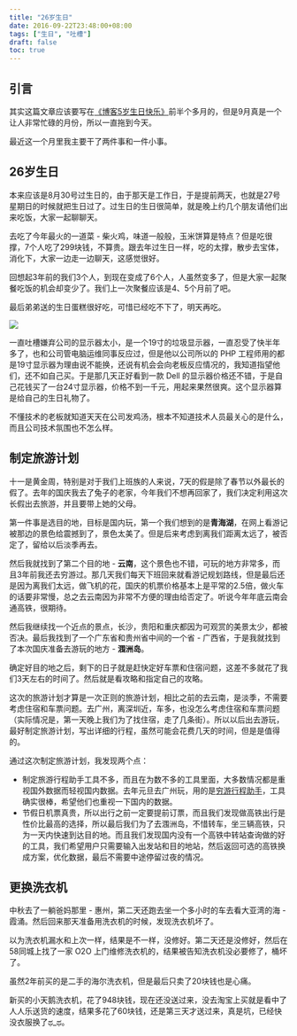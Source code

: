 ```yaml
---
title: "26岁生日"
date: 2016-09-22T23:48:00+08:00
tags: ["生日", "吐槽"] 
draft: false
toc: true
---
```


## 引言

其实这篇文章应该要写在[《博客5岁生日快乐》](https://blog.forecho.com/blog-5-year-old-happy-birthday.html)前半个多月的，但是9月真是一个让人非常忙碌的月份，所以一直拖到今天。

最近这一个月里我主要干了两件事和一件小事。

<!--more-->

## 26岁生日

本来应该是8月30号过生日的，由于那天是工作日，于是提前两天，也就是27号星期日的时候就把生日过了。过生日的生日很简单，就是晚上约几个朋友请他们出来吃饭，大家一起聊聊天。

去吃了今年最火的一道菜 - 柴火鸡，味道一般般，玉米饼算是特点？但是吃很撑，7个人吃了299块钱，不算贵。跟去年过生日一样，吃的太撑，散步去宝体，消化下，大家一边走一边聊天，这感觉很好。

回想起3年前的我们3个人，到现在变成了6个人，人虽然变多了，但是大家一起聚餐吃饭的机会却变少了。我们上一次聚餐应该是4、5个月前了吧。

最后弟弟送的生日蛋糕很好吃，可惜已经吃不下了，明天再吃。

![](https://blog-1251237404.cos.ap-guangzhou.myqcloud.com/20190424161319.png)

一直吐槽嫌弃公司的显示器太小，是一个19寸的垃圾显示器，一直忍受了快半年多了，也和公司管电脑运维同事反应过，但是他以公司所以的 PHP 工程师用的都是19寸显示器为理由说不能换，还说有机会会向老板反应情况的，我知道指望他们，还不如自己买。于是那几天正好看到一款 Dell 的显示器价格还不错，于是自己花钱买了一台24寸显示器，价格不到一千元，用起来果然很爽。这个显示器算是给自己的生日礼物了。

不懂技术的老板就知道天天在公司发鸡汤，根本不知道技术人员最关心的是什么，而且公司技术氛围也不怎么样。


## 制定旅游计划

十一是黄金周，特别是对于我们上班族的人来说，7天的假是除了春节以外最长的假了。去年的国庆我去了兔子的老家，今年我们不想再回家了，我们决定利用这次长假出去旅游，并且要带上她的父母。

第一件事是选目的地，目标是国内玩，第一个我们想到的是**青海湖**，在网上看游记被那边的景色给震撼到了，景色太美了。但是后来考虑到离我们距离太远了，被否定了，留给以后淡季再去。

然后我就找到了第二个目的地 - **云南**，这个景色也不错，可玩的地方非常多，而且3年前我还去穷游过。那几天我们每天下班回来就看游记规划路线，但是最后还是因为离我们太远，做飞机的花，国庆的机票价格基本上是平常的2.5倍，做火车的话要非常慢，总之去云南因为非常不方便的理由给否定了。听说今年年底云南会通高铁，很期待。

然后我继续找一个近点的景点，长沙，贵阳和重庆都因为可观赏的美景太少，都被否决。最后我找到了一个广东省和贵州省中间的一个省 - 广西省，于是我就找到了本次国庆准备去游玩的地方 - **涠洲岛**。

确定好目的地之后，剩下的日子就是赶快定好车票和住宿问题，这差不多就花了我们3天左右的时间了。然后就是看攻略和指定自己的攻略。

这次的旅游计划才算是一次正则的旅游计划，相比之前的去云南，是淡季，不需要考虑住宿和车票问题。去广州，离深圳近，车多，也没怎么考虑住宿和车票问题（实际情况是，第一天晚上我们为了找住宿，走了几条街）。所以以后出去游玩，最好制定旅游计划，写出详细的行程，虽然可能会花费几天的时间，但是是值得的。


通过这次制定旅游计划，我发现两个点：


- 制定旅游行程助手工具不多，而且在为数不多的工具里面，大多数情况都是重视国外数据而轻视国内数据。去年元旦去广州玩，用的是[穷游行程助手](http://plan.qyer.com/)，工具确实很棒，希望他们也重视一下国内的数据。
- 节假日机票真贵，所以出行之前一定要提前订票，而且我们发现做高铁出行是性价比最高的选择，所以最后我们为了去涠洲岛，不惜转车，坐三辆高铁，只为一天内快速到达目的地。而且我们发现国内没有一个高铁中转站查询做的好的工具，我们希望用户只需要输入出发站和目的地站，然后返回可选的高铁换成方案，优化数据，最后不需要中途停留过夜的情况。


## 更换洗衣机

中秋去了一躺爸妈那里 - 惠州，第二天还跑去坐一个多小时的车去看大亚湾的海 - 霞涌。然后回来那天准备用洗衣机的时候，发现洗衣机坏了。

以为洗衣机漏水和上次一样，结果是不一样，没修好。第二天还是没修好，然后在58同城上找了一家 O2O 上门维修洗衣机的，结果被告知洗衣机没必要修了，桶坏了。

虽然2年前买的是二手的海尔洗衣机，但是最后只卖了20块钱也是心痛。

新买的小天鹅洗衣机，花了948块钱，现在还没送过来，没去淘宝上买就是看中了人人乐送货的速度，结果多花了60块钱，还是第三天才送过来，真是坑，已经快没衣服换了ಥ_ಥ。



